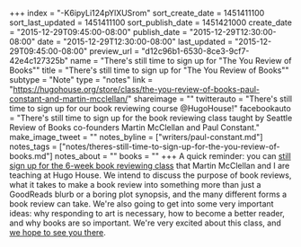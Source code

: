 +++
index = "-K6ipyLi124pYlXUSrom"
sort_create_date = 1451411100
sort_last_updated = 1451411100
sort_publish_date = 1451421000
create_date = "2015-12-29T09:45:00-08:00"
publish_date = "2015-12-29T12:30:00-08:00"
date = "2015-12-29T12:30:00-08:00"
last_updated = "2015-12-29T09:45:00-08:00"
preview_url = "d12c96b1-6530-8ce3-9cf7-42e4c127325b"
name = "There's still time to sign up for \"The You Review of Books\""
title = "There's still time to sign up for \"The You Review of Books\""
subtype = "Note"
type = "notes"
link = "https://hugohouse.org/store/class/the-you-review-of-books-paul-constant-and-martin-mcclellan/"
shareimage = ""
twitterauto = "There's still time to sign up for our book reviewing course @HugoHouse!"
facebookauto = "There's still time to sign up for the book reviewing class taught by Seattle Review of Books co-founders Martin McClellan and Paul Constant."
make_image_tweet = ""
notes_byline = ["writers/paul-constant.md"]
notes_tags = ["notes/theres-still-time-to-sign-up-for-the-you-review-of-books.md"]
notes_about = ""
books = ""
+++
A quick reminder: you can [still sign up for the 6-week book reviewing class](https://hugohouse.org/store/class/the-you-review-of-books-paul-constant-and-martin-mcclellan/) that Martin McClellan and I are teaching at Hugo House. We intend to discuss the purpose of book reviews, what it takes to make a book review into something more than just a GoodReads blurb or a boring plot synopsis, and the many different forms a book review can take. We're also going to get into some very important ideas: why responding to art is necessary, how to become a better reader, and why books are so important. We're very excited about this class, and [we hope to see you there](https://hugohouse.org/store/class/the-you-review-of-books-paul-constant-and-martin-mcclellan/).
